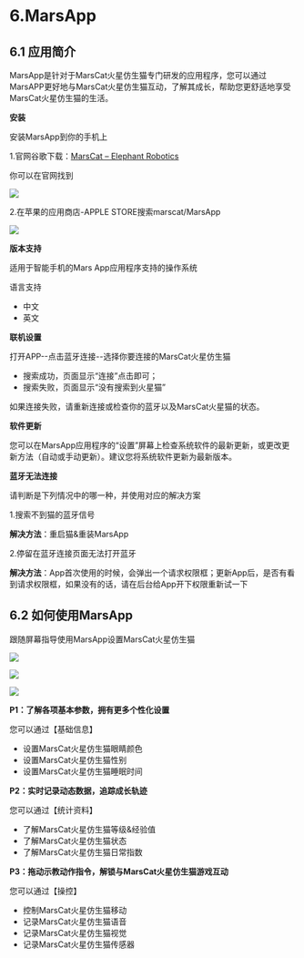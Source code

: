 # 6.MarsApp

## 6.1 应用简介

MarsApp是针对于MarsCat火星仿生猫专门研发的应用程序，您可以通过MarsAPP更好地与MarsCat火星仿生猫互动，了解其成长，帮助您更舒适地享受MarsCat火星仿生猫的生活。

**安装**

安装MarsApp到你的手机上

1.官网谷歌下载：[MarsCat – Elephant Robotics](https://www.elephantrobotics.com/en/mars-en/)

你可以在官网找到

![](../image/page-6/6-1.png)

2.在苹果的应用商店-APPLE STORE搜索marscat/MarsApp

![](../image/page-6/6-2.png)


**版本支持**

适用于智能手机的Mars App应用程序支持的操作系统

语言支持

- 中文
- 英文

**联机设置**

打开APP--点击蓝牙连接--选择你要连接的MarsCat火星仿生猫

* 搜索成功，页面显示“连接”点击即可；
* 搜索失败，页面显示“没有搜索到火星猫”

如果连接失败，请重新连接或检查你的蓝牙以及MarsCat火星猫的状态。

**软件更新**

您可以在MarsApp应用程序的“设置”屏幕上检查系统软件的最新更新，或更改更新方法（自动或手动更新）。建议您将系统软件更新为最新版本。

**蓝牙无法连接**

请判断是下列情况中的哪一种，并使用对应的解决方案

1.搜索不到猫的蓝牙信号

**解决方法**：重启猫&重装MarsApp

2.停留在蓝牙连接页面无法打开蓝牙

**解决方法**：App首次使用的时候，会弹出一个请求权限框；更新App后，是否有看到请求权限框，如果没有的话，请在后台给App开下权限重新试一下

## 6.2 如何使用MarsApp

跟随屏幕指导使用MarsApp设置MarsCat火星仿生猫

![](../image/page-6/6-3.png)

![](../image/page-6/6-4.png)

![](../image/page-6/6-5.png)

**P1：了解各项基本参数，拥有更多个性化设置**

您可以通过【基础信息】

* 设置MarsCat火星仿生猫眼睛颜色
* 设置MarsCat火星仿生猫性别
* 设置MarsCat火星仿生猫睡眠时间

**P2：实时记录动态数据，追踪成长轨迹**

您可以通过【统计资料】

* 了解MarsCat火星仿生猫等级&经验值
* 了解MarsCat火星仿生猫状态
* 了解MarsCat火星仿生猫日常指数

**P3：拖动示教动作指令，解锁与MarsCat火星仿生猫游戏互动**

您可以通过【操控】

* 控制MarsCat火星仿生猫移动
* 记录MarsCat火星仿生猫语音
* 记录MarsCat火星仿生猫视觉
* 记录MarsCat火星仿生猫传感器
